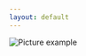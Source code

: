 ```yaml
---
layout: default
---
```

![Picture example](https://github.com/kvartirnik/website/blob/gh-pages/images/kvartirnik_photos/11.jpg)

